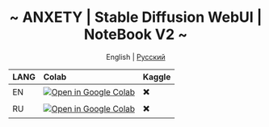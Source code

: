 <div align="center">

<h1 align="center">~ ANXETY | Stable Diffusion WebUI | NoteBook V2 ~</h1>

English | [Русский ](./README-ru_RU.md)

</div>

| LANG | Colab           | Kaggle         |
| :--- | :-------------- | :------------- |
| EN   | [![Open in Google Colab](https://colab.research.google.com/assets/colab-badge.svg)](https://colab.research.google.com/github/anxety-solo/sdAIgen/blob/main/notebook/ANXETY_sdAIgen_EN.ipynb) | ✖️              |
| RU   | [![Open in Google Colab](https://colab.research.google.com/assets/colab-badge.svg)](https://colab.research.google.com/github/anxety-solo/sdAIgen/blob/main/notebook/ANXETY_sdAIgen_RU.ipynb) | ✖️              |